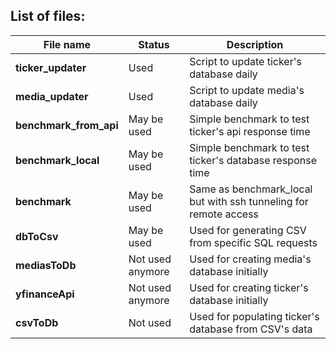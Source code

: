 ## List of files:

| File name              | Status           | Description                                                      |
| ---------------------- | ---------------- | ---------------------------------------------------------------- |
| **ticker_updater**     | Used             | Script to update ticker's database daily                         |
| **media_updater**      | Used             | Script to update media's database daily                          |
| **benchmark_from_api** | May be used      | Simple benchmark to test ticker's api response time              |
| **benchmark_local**    | May be used      | Simple benchmark to test ticker's database response time         |
| **benchmark**          | May be used      | Same as benchmark_local but with ssh tunneling for remote access |
| **dbToCsv**            | May be used      | Used for generating CSV from specific SQL requests               |
| **mediasToDb**         | Not used anymore | Used for creating media's database initially                     |
| **yfinanceApi**        | Not used anymore | Used for creating ticker's database initially                    |
| **csvToDb**            | Not used         | Used for populating ticker's database from CSV's data            |
